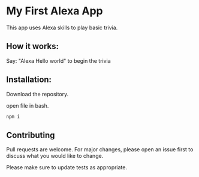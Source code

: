 # My First Alexa App

This app uses Alexa skills to play basic trivia.

## How it works:
Say: "Alexa Hello world" to begin the trivia

## Installation: 

Download the repository.

open file in bash.

```bash
npm i
```
## Contributing
Pull requests are welcome. For major changes, please open an issue first to discuss what you would like to change.

Please make sure to update tests as appropriate.
